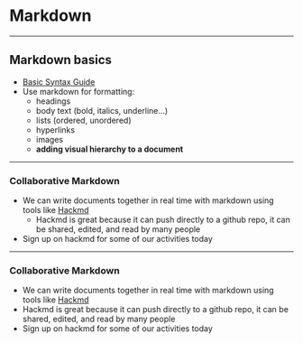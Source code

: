 
# Markdown 

---

## Markdown basics

- [Basic Syntax Guide](https://www.markdownguide.org/basic-syntax/)
- Use markdown for formatting:
  - headings
  - body text (bold, italics, underline...)
  - lists (ordered, unordered)
  - hyperlinks
  - images
  - **adding visual hierarchy to a document**
            
---

### Collaborative Markdown

- We can write documents together in real time with markdown using tools like [Hackmd](https://hackmd.io)
  - Hackmd is great because it can push directly to a github repo, it can be shared, edited, and read by many people
- Sign up on hackmd for some of our activities today

---
### Collaborative Markdown

- We can write documents together in real time with markdown using tools like [Hackmd](https://hackmd.io)
- Hackmd is great because it can push directly to a github repo, it can be shared, edited, and read by many people
- Sign up on hackmd for some of our activities today
